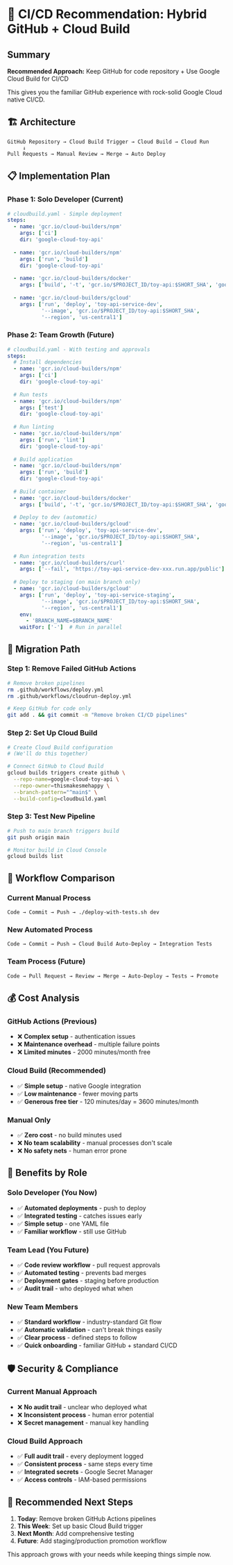 # 🎯 CI/CD Recommendation: Hybrid GitHub + Cloud Build

## Summary

**Recommended Approach:** Keep GitHub for code repository + Use Google Cloud Build for CI/CD

This gives you the familiar GitHub experience with rock-solid Google Cloud native CI/CD.

## 🏗️ Architecture

```
GitHub Repository → Cloud Build Trigger → Cloud Build → Cloud Run
     ↓
Pull Requests → Manual Review → Merge → Auto Deploy
```

## 📋 Implementation Plan

### Phase 1: Solo Developer (Current)
```yaml
# cloudbuild.yaml - Simple deployment
steps:
  - name: 'gcr.io/cloud-builders/npm'
    args: ['ci']
    dir: 'google-cloud-toy-api'
  
  - name: 'gcr.io/cloud-builders/npm'
    args: ['run', 'build']
    dir: 'google-cloud-toy-api'
    
  - name: 'gcr.io/cloud-builders/docker'
    args: ['build', '-t', 'gcr.io/$PROJECT_ID/toy-api:$SHORT_SHA', 'google-cloud-toy-api']
    
  - name: 'gcr.io/cloud-builders/gcloud'
    args: ['run', 'deploy', 'toy-api-service-dev', 
           '--image', 'gcr.io/$PROJECT_ID/toy-api:$SHORT_SHA',
           '--region', 'us-central1']
```

### Phase 2: Team Growth (Future)
```yaml
# cloudbuild.yaml - With testing and approvals
steps:
  # Install dependencies
  - name: 'gcr.io/cloud-builders/npm'
    args: ['ci']
    dir: 'google-cloud-toy-api'
  
  # Run tests
  - name: 'gcr.io/cloud-builders/npm'
    args: ['test']
    dir: 'google-cloud-toy-api'
    
  # Run linting
  - name: 'gcr.io/cloud-builders/npm'
    args: ['run', 'lint']
    dir: 'google-cloud-toy-api'
    
  # Build application
  - name: 'gcr.io/cloud-builders/npm'
    args: ['run', 'build']
    dir: 'google-cloud-toy-api'
    
  # Build container
  - name: 'gcr.io/cloud-builders/docker'
    args: ['build', '-t', 'gcr.io/$PROJECT_ID/toy-api:$SHORT_SHA', 'google-cloud-toy-api']
    
  # Deploy to dev (automatic)
  - name: 'gcr.io/cloud-builders/gcloud'
    args: ['run', 'deploy', 'toy-api-service-dev', 
           '--image', 'gcr.io/$PROJECT_ID/toy-api:$SHORT_SHA',
           '--region', 'us-central1']
    
  # Run integration tests
  - name: 'gcr.io/cloud-builders/curl'
    args: ['--fail', 'https://toy-api-service-dev-xxx.run.app/public']
    
  # Deploy to staging (on main branch only)
  - name: 'gcr.io/cloud-builders/gcloud'
    args: ['run', 'deploy', 'toy-api-service-staging', 
           '--image', 'gcr.io/$PROJECT_ID/toy-api:$SHORT_SHA',
           '--region', 'us-central1']
    env:
      - 'BRANCH_NAME=$BRANCH_NAME'
    waitFor: ['-']  # Run in parallel
```

## 🎯 Migration Path

### Step 1: Remove Failed GitHub Actions
```bash
# Remove broken pipelines
rm .github/workflows/deploy.yml
rm .github/workflows/cloudrun-deploy.yml

# Keep GitHub for code only
git add . && git commit -m "Remove broken CI/CD pipelines"
```

### Step 2: Set Up Cloud Build
```bash
# Create Cloud Build configuration
# (We'll do this together)

# Connect GitHub to Cloud Build
gcloud builds triggers create github \
  --repo-name=google-cloud-toy-api \
  --repo-owner=thismakesmehappy \
  --branch-pattern="^main$" \
  --build-config=cloudbuild.yaml
```

### Step 3: Test New Pipeline
```bash
# Push to main branch triggers build
git push origin main

# Monitor build in Cloud Console
gcloud builds list
```

## 🔄 Workflow Comparison

### Current Manual Process
```
Code → Commit → Push → ./deploy-with-tests.sh dev
```

### New Automated Process  
```
Code → Commit → Push → Cloud Build Auto-Deploy → Integration Tests
```

### Team Process (Future)
```
Code → Pull Request → Review → Merge → Auto-Deploy → Tests → Promote
```

## 💰 Cost Analysis

### GitHub Actions (Previous)
- ❌ **Complex setup** - authentication issues
- ❌ **Maintenance overhead** - multiple failure points
- ❌ **Limited minutes** - 2000 minutes/month free

### Cloud Build (Recommended)
- ✅ **Simple setup** - native Google integration  
- ✅ **Low maintenance** - fewer moving parts
- ✅ **Generous free tier** - 120 minutes/day = 3600 minutes/month

### Manual Only
- ✅ **Zero cost** - no build minutes used
- ❌ **No team scalability** - manual processes don't scale
- ❌ **No safety nets** - human error prone

## 🎯 Benefits by Role

### Solo Developer (You Now)
- ✅ **Automated deployments** - push to deploy
- ✅ **Integrated testing** - catches issues early  
- ✅ **Simple setup** - one YAML file
- ✅ **Familiar workflow** - still use GitHub

### Team Lead (You Future)
- ✅ **Code review workflow** - pull request approvals
- ✅ **Automated testing** - prevents bad merges
- ✅ **Deployment gates** - staging before production
- ✅ **Audit trail** - who deployed what when

### New Team Members
- ✅ **Standard workflow** - industry-standard Git flow
- ✅ **Automatic validation** - can't break things easily
- ✅ **Clear process** - defined steps to follow
- ✅ **Quick onboarding** - familiar GitHub + standard CI/CD

## 🛡️ Security & Compliance

### Current Manual Approach
- ❌ **No audit trail** - unclear who deployed what
- ❌ **Inconsistent process** - human error potential
- ❌ **Secret management** - manual key handling

### Cloud Build Approach  
- ✅ **Full audit trail** - every deployment logged
- ✅ **Consistent process** - same steps every time
- ✅ **Integrated secrets** - Google Secret Manager
- ✅ **Access controls** - IAM-based permissions

## 🚀 Recommended Next Steps

1. **Today**: Remove broken GitHub Actions pipelines
2. **This Week**: Set up basic Cloud Build trigger  
3. **Next Month**: Add comprehensive testing
4. **Future**: Add staging/production promotion workflow

This approach grows with your needs while keeping things simple now.